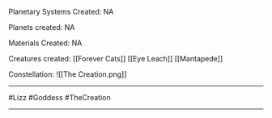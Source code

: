 Planetary Systems Created:
	NA

Planets created:
	NA

Materials Created:
	NA

Creatures created:
	[[Forever Cats]]
	[[Eye Leach]]
	[[Mantapede]]

Constellation:
	![[The Creation.png]]

---
#Lizz #Goddess #TheCreation

---